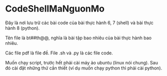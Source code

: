 # CodeShellMaNguonMo

Đây là nơi lưu trữ các bài code của bài thực hành 6, 7 (shell) và bài thực hành 8 (python).

Tên file là bt##th@@, nghĩa là bài tập bao nhiêu của bài thực hành bao nhiêu.

Các file pdf là file đề. File .sh và .py là các file code.

Muốn chạy script, trước hết phải cài máy ảo ubuntu (linux nói chung). Sau đó cài đặt những thứ cần thiết (ví dụ muốn chạy python thì phải cài python).